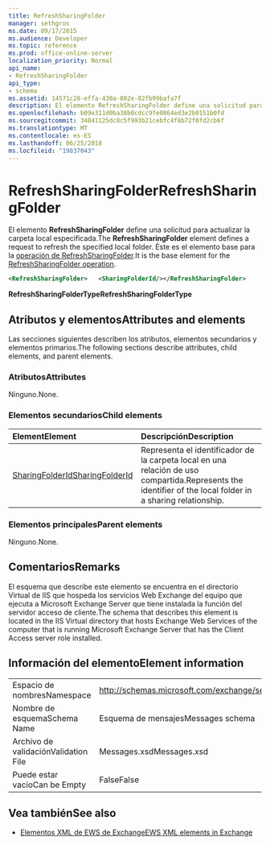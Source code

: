 ```yaml
---
title: RefreshSharingFolder
manager: sethgros
ms.date: 09/17/2015
ms.audience: Developer
ms.topic: reference
ms.prod: office-online-server
localization_priority: Normal
api_name:
- RefreshSharingFolder
api_type:
- schema
ms.assetid: 14571c28-effa-430a-802e-82fb99bafa7f
description: El elemento RefreshSharingFolder define una solicitud para actualizar la carpeta local especificada. Éste es el elemento base para la operación RefreshSharingFolder.
ms.openlocfilehash: b09e311d0ba38b0cdcc9fe0864ed3e2b0151b0fd
ms.sourcegitcommit: 34041125dc8c5f993b21cebfc4f8b72f0fd2cb6f
ms.translationtype: MT
ms.contentlocale: es-ES
ms.lasthandoff: 06/25/2018
ms.locfileid: "19837043"
---
```

# <a name="refreshsharingfolder"></a><span data-ttu-id="ed08e-104">RefreshSharingFolder</span><span class="sxs-lookup"><span data-stu-id="ed08e-104">RefreshSharingFolder</span></span>

<span data-ttu-id="ed08e-105">El elemento **RefreshSharingFolder** define una solicitud para actualizar la carpeta local especificada.</span><span class="sxs-lookup"><span data-stu-id="ed08e-105">The **RefreshSharingFolder** element defines a request to refresh the specified local folder.</span></span> <span data-ttu-id="ed08e-106">Éste es el elemento base para la [operación de RefreshSharingFolder](refreshsharingfolder-operation.md).</span><span class="sxs-lookup"><span data-stu-id="ed08e-106">It is the base element for the [RefreshSharingFolder operation](refreshsharingfolder-operation.md).</span></span>
  
```xml
<RefreshSharingFolder>   <SharingFolderId/></RefreshSharingFolder>
```

 <span data-ttu-id="ed08e-107">**RefreshSharingFolderType**</span><span class="sxs-lookup"><span data-stu-id="ed08e-107">**RefreshSharingFolderType**</span></span>
## <a name="attributes-and-elements"></a><span data-ttu-id="ed08e-108">Atributos y elementos</span><span class="sxs-lookup"><span data-stu-id="ed08e-108">Attributes and elements</span></span>

<span data-ttu-id="ed08e-109">Las secciones siguientes describen los atributos, elementos secundarios y elementos primarios.</span><span class="sxs-lookup"><span data-stu-id="ed08e-109">The following sections describe attributes, child elements, and parent elements.</span></span>
  
### <a name="attributes"></a><span data-ttu-id="ed08e-110">Atributos</span><span class="sxs-lookup"><span data-stu-id="ed08e-110">Attributes</span></span>

<span data-ttu-id="ed08e-111">Ninguno.</span><span class="sxs-lookup"><span data-stu-id="ed08e-111">None.</span></span>
  
### <a name="child-elements"></a><span data-ttu-id="ed08e-112">Elementos secundarios</span><span class="sxs-lookup"><span data-stu-id="ed08e-112">Child elements</span></span>

|<span data-ttu-id="ed08e-113">**Element**</span><span class="sxs-lookup"><span data-stu-id="ed08e-113">**Element**</span></span>|<span data-ttu-id="ed08e-114">**Descripción**</span><span class="sxs-lookup"><span data-stu-id="ed08e-114">**Description**</span></span>|
|:-----|:-----|
|[<span data-ttu-id="ed08e-115">SharingFolderId</span><span class="sxs-lookup"><span data-stu-id="ed08e-115">SharingFolderId</span></span>](sharingfolderid.md) <br/> |<span data-ttu-id="ed08e-116">Representa el identificador de la carpeta local en una relación de uso compartida.</span><span class="sxs-lookup"><span data-stu-id="ed08e-116">Represents the identifier of the local folder in a sharing relationship.</span></span>  <br/> |
   
### <a name="parent-elements"></a><span data-ttu-id="ed08e-117">Elementos principales</span><span class="sxs-lookup"><span data-stu-id="ed08e-117">Parent elements</span></span>

<span data-ttu-id="ed08e-118">Ninguno.</span><span class="sxs-lookup"><span data-stu-id="ed08e-118">None.</span></span>
  
## <a name="remarks"></a><span data-ttu-id="ed08e-119">Comentarios</span><span class="sxs-lookup"><span data-stu-id="ed08e-119">Remarks</span></span>

<span data-ttu-id="ed08e-120">El esquema que describe este elemento se encuentra en el directorio Virtual de IIS que hospeda los servicios Web Exchange del equipo que ejecuta a Microsoft Exchange Server que tiene instalada la función del servidor acceso de cliente.</span><span class="sxs-lookup"><span data-stu-id="ed08e-120">The schema that describes this element is located in the IIS Virtual directory that hosts Exchange Web Services of the computer that is running Microsoft Exchange Server that has the Client Access server role installed.</span></span>
  
## <a name="element-information"></a><span data-ttu-id="ed08e-121">Información del elemento</span><span class="sxs-lookup"><span data-stu-id="ed08e-121">Element information</span></span>

|||
|:-----|:-----|
|<span data-ttu-id="ed08e-122">Espacio de nombres</span><span class="sxs-lookup"><span data-stu-id="ed08e-122">Namespace</span></span>  <br/> |http://schemas.microsoft.com/exchange/services/2006/messages  <br/> |
|<span data-ttu-id="ed08e-123">Nombre de esquema</span><span class="sxs-lookup"><span data-stu-id="ed08e-123">Schema Name</span></span>  <br/> |<span data-ttu-id="ed08e-124">Esquema de mensajes</span><span class="sxs-lookup"><span data-stu-id="ed08e-124">Messages schema</span></span>  <br/> |
|<span data-ttu-id="ed08e-125">Archivo de validación</span><span class="sxs-lookup"><span data-stu-id="ed08e-125">Validation File</span></span>  <br/> |<span data-ttu-id="ed08e-126">Messages.xsd</span><span class="sxs-lookup"><span data-stu-id="ed08e-126">Messages.xsd</span></span>  <br/> |
|<span data-ttu-id="ed08e-127">Puede estar vacío</span><span class="sxs-lookup"><span data-stu-id="ed08e-127">Can be Empty</span></span>  <br/> |<span data-ttu-id="ed08e-128">False</span><span class="sxs-lookup"><span data-stu-id="ed08e-128">False</span></span>  <br/> |
   
## <a name="see-also"></a><span data-ttu-id="ed08e-129">Vea también</span><span class="sxs-lookup"><span data-stu-id="ed08e-129">See also</span></span>



- [<span data-ttu-id="ed08e-130">Elementos XML de EWS de Exchange</span><span class="sxs-lookup"><span data-stu-id="ed08e-130">EWS XML elements in Exchange</span></span>](ews-xml-elements-in-exchange.md)

